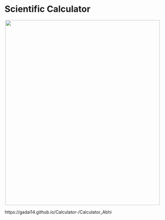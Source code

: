 # Scientific Calculator
<p align="center">
<img src="https://github.com/Gadai14/Calculator-/assets/121002242/b943c862-e67d-49f8-8b8a-b86fd9aa1c1d" height="600" width="500">
</p>
https://gadai14.github.io/Calculator-/Calculator_Abhi
